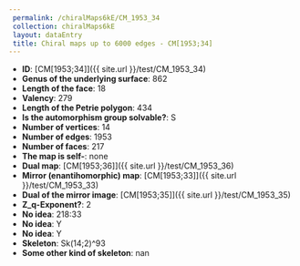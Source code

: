 ```yaml
--- 
 permalink: /chiralMaps6kE/CM_1953_34 
 collection: chiralMaps6kE
 layout: dataEntry
 title: Chiral maps up to 6000 edges - CM[1953;34]
---
```


- **ID**: [CM[1953;34]]({{ site.url }}/test/CM_1953_34)
- **Genus of the underlying surface**: 862
- **Length of the face**: 18
- **Valency**: 279
- **Length of the Petrie polygon**: 434
- **Is the automorphism group solvable?**: S
- **Number of vertices**: 14
- **Number of edges**: 1953
- **Number of faces**: 217
- **The map is self-**: none
- **Dual map**: [CM[1953;36]]({{ site.url }}/test/CM_1953_36)
- **Mirror (enantihomorphic) map**: [CM[1953;33]]({{ site.url }}/test/CM_1953_33)
- **Dual of the mirror image**: [CM[1953;35]]({{ site.url }}/test/CM_1953_35)
- **Z_q-Exponent?**: 2
- **No idea**:  218:33
- **No idea**: Y
- **No idea**: Y
- **Skeleton**: Sk(14;2)^93
- **Some other kind of skeleton**: nan

